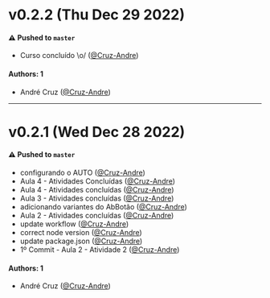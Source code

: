 # v0.2.2 (Thu Dec 29 2022)

#### ⚠️ Pushed to `master`

- Curso concluído \o/ ([@Cruz-Andre](https://github.com/Cruz-Andre))

#### Authors: 1

- André Cruz ([@Cruz-Andre](https://github.com/Cruz-Andre))

---

# v0.2.1 (Wed Dec 28 2022)

#### ⚠️ Pushed to `master`

- configurando o AUTO ([@Cruz-Andre](https://github.com/Cruz-Andre))
- Aula 4 - Atividades Concluídas ([@Cruz-Andre](https://github.com/Cruz-Andre))
- Aula 4 - Atividades concluídas ([@Cruz-Andre](https://github.com/Cruz-Andre))
- Aula 3 - Atividades concluídas ([@Cruz-Andre](https://github.com/Cruz-Andre))
- adicionando variantes do AbBotão ([@Cruz-Andre](https://github.com/Cruz-Andre))
- Aula 2 - Atividades concluídas ([@Cruz-Andre](https://github.com/Cruz-Andre))
- update workflow ([@Cruz-Andre](https://github.com/Cruz-Andre))
- correct node version ([@Cruz-Andre](https://github.com/Cruz-Andre))
- update package.json ([@Cruz-Andre](https://github.com/Cruz-Andre))
- 1º Commit - Aula 2 - Atividade 2 ([@Cruz-Andre](https://github.com/Cruz-Andre))

#### Authors: 1

- André Cruz ([@Cruz-Andre](https://github.com/Cruz-Andre))
